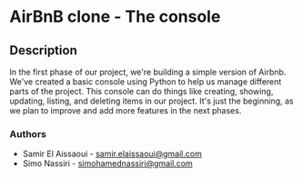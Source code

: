# AirBnB clone - The console

## Description
In the first phase of our project, we're building a simple version of Airbnb. We've created a basic console using Python to help us manage different parts of the project. This console can do things like creating, showing, updating, listing, and deleting items in our project. It's just the beginning, as we plan to improve and add more features in the next phases.

### Authors
* Samir El Aissaoui  - samir.elaissaoui@gmail.com
* Simo Nassiri - simohamednassiri@gmail.com
